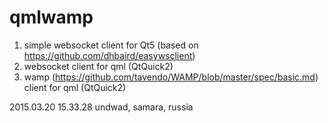 qmlwamp
=====
1. simple websocket client for Qt5 (based on https://github.com/dhbaird/easywsclient)
2. websocket client for qml (QtQuick2)
3. wamp (https://github.com/tavendo/WAMP/blob/master/spec/basic.md) client for qml (QtQuick2)

2015.03.20 15.33.28 undwad, samara, russia